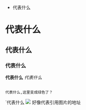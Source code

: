 - 代表什么
# 代表什么
## 代表什么
### 代表什么
**代表什么**
*代表什么*
```代表什么,是一种语言标识

```
`代表什么,这里变成绿色了？
`



`代表什么
![](https://bugstack.cn/assets/images/middleware/guide-idea-plugin-1-04.png)  好像代表引用图片的地址
